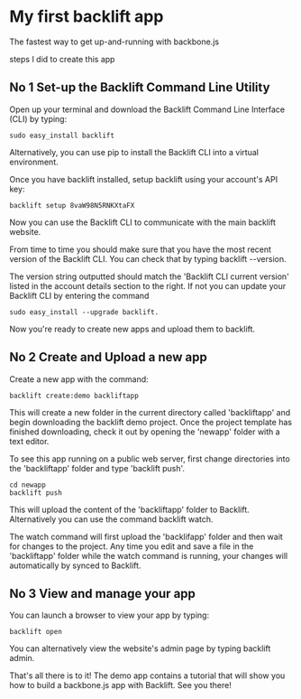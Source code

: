 My first backlift app
==================

The fastest way to get up-and-running with backbone.js


steps I did to create this app


## No 1 Set-up the Backlift Command Line Utility

Open up your terminal and download the Backlift Command Line Interface (CLI) by typing:
```
sudo easy_install backlift
```
Alternatively, you can use pip to install the Backlift CLI into a virtual environment.

Once you have backlift installed, setup backlift using your account's API key:

```
backlift setup 8vaW98N5RNKXtaFX 
```
Now you can use the Backlift CLI to communicate with the main backlift website.

From time to time you should make sure that you have the most recent version of the Backlift CLI. You can check that by typing backlift --version.

The version string outputted should match the 'Backlift CLI current version' listed in the account details section to the right. If not you can update your Backlift CLI by entering the command 
```
sudo easy_install --upgrade backlift.
```
Now you're ready to create new apps and upload them to backlift.


## No 2 Create and Upload a new app

Create a new app with the command:
```
backlift create:demo backliftapp
```
This will create a new folder in the current directory called 'backliftapp' and begin downloading the backlift demo project. Once the project template has finished downloading, check it out by opening the 'newapp' folder with a text editor.

To see this app running on a public web server, first change directories into the 'backliftapp' folder and type 'backlift push'.
```
cd newapp
backlift push
```
This will upload the content of the 'backliftapp' folder to Backlift. Alternatively you can use the command backlift watch.

The watch command will first upload the 'backlifapp' folder and then wait for changes to the project. Any time you edit and save a file in the 'backliftapp' folder while the watch command is running, your changes will automatically by synced to Backlift.

## No 3 View and manage your app

You can launch a browser to view your app by typing:
```
backlift open
```
You can alternatively view the website's admin page by typing backlift admin.

That's all there is to it! The demo app contains a tutorial that will show you how to build a backbone.js app with Backlift. See you there!

